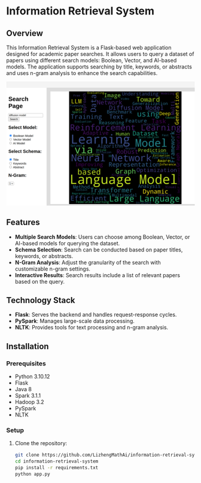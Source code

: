 # Information Retrieval System

## Overview
This Information Retrieval System is a Flask-based web application designed for academic paper searches. It allows users to query a dataset of papers using different search models: Boolean, Vector, and AI-based models. The application supports searching by title, keywords, or abstracts and uses n-gram analysis to enhance the search capabilities.

![Screenshot](https://github.com/LizhengMathAi/information-retrieval-system/blob/main/static/Screenshot.png)

## Features
- **Multiple Search Models**: Users can choose among Boolean, Vector, or AI-based models for querying the dataset.
- **Schema Selection**: Search can be conducted based on paper titles, keywords, or abstracts.
- **N-Gram Analysis**: Adjust the granularity of the search with customizable n-gram settings.
- **Interactive Results**: Search results include a list of relevant papers based on the query.

## Technology Stack
- **Flask**: Serves the backend and handles request-response cycles.
- **PySpark**: Manages large-scale data processing.
- **NLTK**: Provides tools for text processing and n-gram analysis.

## Installation

### Prerequisites
- Python 3.10.12
- Flask
- Java 8
- Spark 3.1.1
- Hadoop 3.2
- PySpark
- NLTK

### Setup
1. Clone the repository:
   ```bash
   git clone https://github.com/LizhengMathAi/information-retrieval-system.git
   cd information-retrieval-system
   pip install -r requirements.txt
   python app.py
   ```
